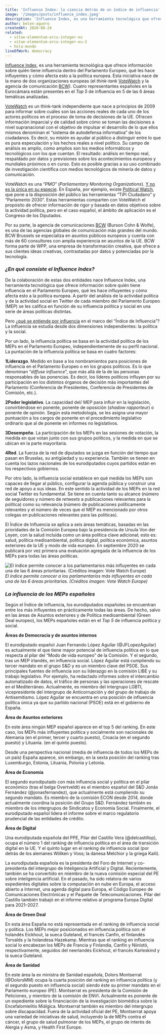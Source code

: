 ```yaml
---
title: 'Influence Index: la ciencia detrás de un índice de influencia'
image: '/images/posts/influence_index.jpeg'
description: 'Influence Index, es una herramienta tecnológica que ofrece información sobre quién tiene influencia dentro del Parlamento Europeo, qué les hace influyentes y cómo afecta esto a la política europea.'
author: belen-aguero
createdAt: 2020-08-24
related:
  - vitae-elementum-arcu-integer-eu
  - vitae-elementum-arcu-integer-eu-2
  - hola-mundo
lineOfWork: democracy
---
```



[Influence Index](https://insight.bcw-global.com/influence-index/), es una herramienta tecnológica que ofrece información sobre quién tiene influencia dentro del Parlamento Europeo, qué les hace influyentes y cómo afecta esto a la política europea. Esta iniciativa nace de la mano de dos organizaciones europeas (el *think-tank* [VoteWatch](https://www.votewatch.eu/) y la agencia de comunicación [BCW](https://bcw-global.com/)). Cuatro representantes españoles en la Eurocámara están presentes en el *Top 5* de influencia en 5 de las 6 áreas temáticas analizadas.

[VoteWatch](https://www.votewatch.eu/) es un think-tank independiente que nace a principios de 2009 para informar sobre cuáles son las acciones reales de cada uno de los actores políticos en el proceso de toma de decisiones de la UE. Ofrecen información imparcial y de calidad sobre cómo se toman las decisiones a nivel supranacional con el objetivo de impulsar el desarrollo de lo que ellos mismos denominan el “sistema de autodefensa informativa” de los ciudadanos. Es decir, su misión es ayudar al público a distinguir entre lo que es pura especulación y los hechos reales a nivel político. Su campo de análisis es amplio, como amplios son los medios informáticos y tecnológicos con los que cuentan. El resultado: análisis en tiempo real, respaldado por datos y previsiones sobre los acontecimientos europeos y mundiales próximos o en curso. Esto es posible gracias a su uso combinado de investigación científica con medios tecnológicos de minería de datos y comunicación.

VoteWatch es una “*PMO*” (*Parliamentary Monitoring Organizations*). [Y no es la única en su especie](https://www.openingparliament.org/organizations/). En España, por ejemplo, existe [Political Watch](http://www.politicalwatch.es/), que pone a la disposición del público las herramientas “TiPi Ciudadano” y “Parlamento 2030”. Estas herramientas comparten con VoteWatch el propósito de ofrecer información de rigor y basada en datos objetivos sobre la actividad política, pero en el caso español, el ámbito de aplicación es el Congreso de los Diputados.

Por su parte, la agencia de comunicaciones [BCW](https://bcw-global.com/) (Burson Cohn & Wolfe), es una de las agencias globales de comunicación más grandes del mundo. BCW Brussels se especializa en asuntos públicos europeos y cuenta con más de 60 consultores con amplia experiencia en asuntos de la UE. BCW forma parte de WPP, una empresa de transformación creativa, que ofrece a sus clientes ideas creativas, contrastadas por datos y potenciadas por la tecnología.

### ***¿En qué consiste el Influence Index?***

De la colaboración de estas dos entidades nace Influence Index, una herramienta tecnológica que ofrece información sobre quién tiene influencia en el Parlamento Europeo, qué les hace influyentes y cómo afecta esto a la política europea. A partir del análisis de la actividad política y de la actividad social en Twitter de cada miembro del Parlamento Europeo (MEP) se les califica en función de su influencia política y social en una serie de áreas políticas distintas.

Pero ¿[qué se entiende por influencia](https://bcw-brussels.s3.eu-west-3.amazonaws.com/Influence+Index+Methodology.pdf) en el marco del “Índice de Influencia”? La influencia se estudia desde dos dimensiones independientes: la política y la social.

Por un lado, la influencia política se basa en la actividad política de los MEPs en el Parlamento Europeo, independientemente de su perfil nacional. La puntación de la influencia política se basa en cuatro factores:

**1Liderazgo**. Medido en base a los nombramientos para posiciones de influencia en el Parlamento Europeo o en los grupos políticos. Es lo que denominan “*diffuse influence*”, que más allá de la de las personas responsables de las ponencias. Es decir, los líderes políticos influyen por su participación en los distintos órganos de decisión más importantes del Parlamento (Conferencia de Presidentes, Conferencia de Presidentes de Comisión, etc.).

**2Poder legislativo**. La capacidad del/ MEP para influir en la legislación, convirtiéndose en ponente, ponente de oposición (*shadow rapporteur*) o ponente de opinión. Según esta metodología, se les asigna una mayor puntuación a los cargos de ponente en el procedimiento legislativo ordinario que al de ponente en informes no legislativos.

**3Desempeño**. La participación de los MEPs en las sesiones de votación, la medida en que votan junto con sus grupos políticos, y la medida en que se ubican en la parte mayoritaria.

**4Red**. La fuerza de la red de diputados se juzga en función del tiempo que pasan en Bruselas, su antigüedad y su experiencia. También se tienen en cuenta los lazos nacionales de los eurodiputados cuyos partidos están en los respectivos gobiernos.

Por otro lado, la influencia social establece en qué medida los MEPs son capaces de llegar al público, configurar la agenda pública y construir una red de apoyo a sus ideas. En este sentido la actividad de los MEPs en la red social Twitter es fundamental. Se tiene en cuenta tanto su alcance (número de seguidores y número de *retweets* a publicaciones relevantes para la política) como su relevancia (número de publicaciones políticamente relevantes y el número de veces que el MEP es mencionado por otros colegas en publicaciones relevantes para las políticas).

El Índice de Influencia se aplica a seis áreas temáticas, basadas en las prioridades de la Comisión Europea bajo la presidencia de Ursula Von der Leyen, con la salud incluida como un área política clave adicional; esto es: salud, política medioambiental, política digital, política económica, asuntos exteriores de la UE y modo de vida europeo. En septiembre 2020 se publicará por vez primera una evaluación agregada de la influencia de los MEPs para todas las áreas políticas.

![El índice permite conocer a los parlamentarios más influyentes en cada una de las 6 áreas prioritarias. (Créditos imagen: Vote Watch Europe)](/images/posts/top5influence.png)*El índice permite conocer a los parlamentarios más influyentes en cada una de las 6 áreas prioritarias. (Créditos imagen: Vote Watch Europe)*

### ***La influencia de los MEPs españoles***

Según el Índice de Influencia, los eurodiputados españoles se encuentran entre los más influyentes en prácticamente todas las áreas. De hecho, salvo en las áreas de Asuntos exteriores y de Política medioambiental (Green Deal europeo), los MEPs españoles están en el *Top 5* de influencia política y social.

**Áreas de Democracia y de asuntos internos**

El eurodiputado español Juan Fernando López Aguilar (@JFLopezAguilar) es actualmente el que tiene mayor potencial de influencia política en lo que respecta al pilar del “Modo de vida europeo” de la Comisión. Y el segundo, tras un MEP irlandés, en influencia social. López Aguilar está cumpliendo su tercer mandato en el grupo S&D y es un miembro clave del PSOE. Sus principales fuentes de influencia son su liderazgo en la comisión LIBE y su trabajo legislativo. Por ejemplo, ha redactado informes sobre el intercambio automatizado de datos, el tráfico de personas y las operaciones de rescate en el Mediterráneo. Actualmente, es miembro del intergrupo LGBTI, vicepresidente del intergrupo de Anticorrupción y del grupo de trabajo de Antisemitismo. López Aguilar se encuentra en una posición de influencia política única ya que su partido nacional (PSOE) está en el gobierno de España.

**Área de Asuntos exteriores**

En este área ningún MEP español aparece en el top 5 del ranking. En este caso, los MEPs más influyentes política y socialmente son nacionales de Alemania (en el primer, tercer y cuarto puesto), Croacia (en el segundo puesto) y Lituania. (en el quinto puesto).

Desde una perspectiva nacional (media de influencia de todos los MEPs de un país) España aparece, sin embargo, en la sexta posición del ranking tras Luxemburgo, Estonia, Lituania, Polonia y Letonia.

**Área de Economía**

El segundo eurodiputado con más influencia social y política en el pilar económico (tras el belga Overtveldt) es el miembro español del S&D Jonás Fernández (@jonasfernandez), que actualmente está cumpliendo su segundo mandato. Es miembro de la comisión ECON desde 2014, donde actualmente coordina la posición del Grupo S&D. Fernández también es miembro de los intergrupos de Sindicatos y Economía Social. Finalmente, el eurodiputado español lidera el informe sobre el marco regulatorio prudencial de las entidades de crédito.

**Área de Digital**

Una eurodiputada española del PPE, Pilar del Castillo Vera (@delcastillop), ocupa el número 1 del ranking de influencia política en el área de transición digital en la UE. Y el quinto lugar en el ranking de influencia social (por detrás de los alemanes Wölken y Voss; la danesa Melchior y la griega Kaili).

La eurodiputada española es la presidenta del Foro de Internet y co-presidenta del intergrupo de Inteligencia Artificial y Digital. Recientemente, también se ha convertido en miembro de la nueva comisión especial del PE sobre inteligencia artificial. En el pasado, ha sido relatora de varios expedientes digitales sobre la computación en nube en Europa, el acceso abierto a Internet, una agenda digital para Europa, el Código Europeo de Comunicaciones Electrónicas y el Paquete de Telecomunicaciones. Pilar del Castillo también trabajó en el informe relativo al programa Europa Digital para 2021–2027.

**Área de Green Deal**

En esta área España no está representada en el ranking de influencia social y política. Los MEPs mejor posicionados en influencia política son: el holandés Eickhout, la sueca Guteland, el francés Canfin, el finlandés Torvalds y la holandesa Hazekamp. Mientras que el ranking en influencia social lo encabezan los MEPs de Francia y Finlandia, Canfin y Niinistö, respectivamente, seguidos del neerlandés Eickhout, el francés Karleskind y la sueca Guteland.

**Área de Sanidad**

En este área la ex ministra de Sanidad española, Dolors Montserrat (@DolorsMM) ocupa la cuarta posición del ranking en influencia política (y el segundo puesto en influencia social) siendo éste su primer mandato en el Parlamento europeo (PE). Montserrat es presidenta de la Comisión de Peticiones, y miembro de la comisión de ENVI. Actualmente es ponente de un expediente sobre la financiación de la investigación biomédica sobre la Encefalomielitis Miálgica. Montserrat también es miembro del intergrupo sobre discapacidad. Fuera de la actividad oficial del PE, Montserrat apoya una variedad de iniciativas de salud, incluyendo la de MEPs contra el cáncer, el grupo de salud pulmonar de los MEPs, el grupo de interés de Alergia y Asma, y Health First Europe.
